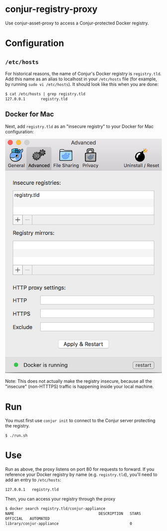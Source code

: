 # conjur-registry-proxy

Use conjur-asset-proxy to access a Conjur-protected Docker registry.

# Configuration

## `/etc/hosts`

For historical reasons, the name of Conjur's Docker registry is `registry.tld`. Add this name as an alias to localhost in your `/etc/hosts` file (for example, by running `sudo vi /etc/hosts`). It should look like this when you are done:

```sh-session
$ cat /etc/hosts | grep registry.tld
127.0.0.1       registry.tld
```

## Docker for Mac

Next, add `registry.tld` as an "insecure registry" to your Docker for Mac configuration:

![Add registry.tld as an insecure registry](./doc/images/docker_mac_config.png)

Note: This does not actually make the registry insecure, because all the "insecure" (non-HTTTPS) traffic is happening inside your local machine.

# Run

You must first use `conjur init` to connect to the Conjur server protecting the registry.

```
$ ./run.sh
```

# Use

Run as above, the proxy listens on port 80 for requests to forward. If you reference your Docker registry by name (e.g. `registry.tld`), you'll need to add an entry to `/etc/hosts`:

```
127.0.0.1	registry.tld
```

Then, you can access your registry through the proxy

```
$ docker search registry.tld/conjur-appliance
NAME                                      DESCRIPTION   STARS     OFFICIAL   AUTOMATED
library/conjur-appliance                                0
```
